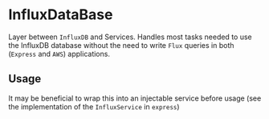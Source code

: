 # InfluxDataBase
Layer between `InfluxDB` and Services. 
Handles most tasks needed to use the InfluxDB database without the need to write `Flux` queries in both (`Express` and `AWS`) applications.

## Usage
It may be beneficial to wrap this into an injectable service before usage (see the implementation of the `InfluxService` in `express`) 